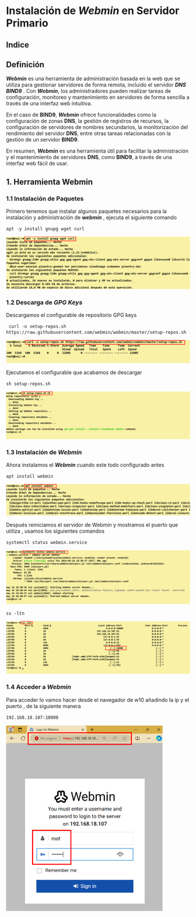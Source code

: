 # Instalación de ***Webmin*** en Servidor Primario

## Indice 

## Definición

***Webmin*** es una herramienta de administración basada en la web que se utiliza para gestionar servidores de forma remota, incluido el servidor ***DNS BIND9*** . Con ***Webmin***, los administradores pueden realizar tareas de configuración, monitoreo y mantenimiento en servidores de forma sencilla a través de una interfaz web intuitiva.

En el caso de **BIND9**, ***Webmin*** ofrece funcionalidades como la configuración de zonas **DNS**, la gestión de registros de recursos, la configuración de servidores de nombres secundarios, la monitorización del rendimiento del servidor **DNS**, entre otras tareas relacionadas con la gestión de un servidor **BIND9**.

En resumen, ***Webmin*** es una herramienta útil para facilitar la administración y el mantenimiento de servidores **DNS**, como **BIND9**, a través de una interfaz web fácil de usar.

## 1.  Herramienta Webmin

### 1.1 Instalación de Paquetes 

Primero tenemos que instalar algunos paquetes necesarios para la instalación y administración de ***webmin*** , ejecuta el siguiente comando 

~~~
apt -y install gnupg wget curl
~~~

![Instalación de Paquetes](./img/bind9_webmin/1_install_paquestes_necesarios.png)


### 1.2 Descarga de ***GPG Keys***

Descargamos el configurable de repositorio GPG keys

~~~
 curl -o setup-repos.sh https://raw.githubusercontent.com/webmin/webmin/master/setup-repos.sh
~~~

![Descarga de GPG Keys](./img/bind9_webmin/2_descarga_keys_curl.png)


Ejecutamos el configurable que acabamos de descargar

~~~
sh setup-repos.sh
~~~


![Ejecutar de GPG Keys](./img/bind9_webmin/3_ejecutar_keys_curl.png)


### 1.3 Instalación de ***Webmin***

Ahora instalamos el ***Webmin*** cuando este todo configurado antes

~~~
apt install webmin
~~~

![Instalación de Webmin](./img/bind9_webmin/4_descarga_webmin.png)


Después reiniciamos el servidor de Webmin y mostramos el puerto que utiliza , usamos los siguientes comandos

~~~
systemctl status webmin.service
~~~


![Reiniciamos el Webmin](./img/bind9_webmin/5_estado_webmin.png)

~~~
ss -ltn
~~~

![Puerto de Webmin](./img/bind9_webmin/6_puerto_webmin.png)


### 1.4 Acceder a ***Webmin***

Para acceder lo vamos hacer desde el navegador de w10 añadindo la ip y el puerto , de la siguiente manera 

~~~
192.168.18.107:10000
~~~

![Acceder a Webmin](./img/bind9_webmin/7_accediendo_webmin.png)